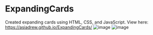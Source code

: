 # ExpandingCards
Created expanding cards using HTML, CSS, and JavaScript. 
View here: https://asiadrew.github.io/ExpandingCards/
![image](https://user-images.githubusercontent.com/102258289/201402369-866e0f62-d511-4ce4-8d68-5e8b27a07de1.png)
![image](https://user-images.githubusercontent.com/102258289/201402454-a9439695-59ce-480f-8b1b-477b0b6a80f8.png)
